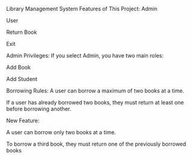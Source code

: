 Library Management System
Features of This Project:
Admin

User

Return Book

Exit

Admin Privileges:
If you select Admin, you have two main roles:

Add Book

Add Student

Borrowing Rules:
A user can borrow a maximum of two books at a time.

If a user has already borrowed two books, they must return at least one before borrowing another.

New Feature:

A user can borrow only two books at a time.

To borrow a third book, they must return one of the previously borrowed books
